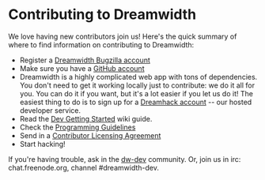 # Contributing to Dreamwidth

We love having new contributors join us! Here's the quick summary of where to find information on contributing to Dreamwidth:

* Register a [Dreamwidth Bugzilla account](http://bugs.dwscoalition.org)
* Make sure you have a [GitHub account](https://github.com/signup/free)
* Dreamwidth is a highly complicated web app with tons of dependencies. You don't need to get it working locally just to contribute: we do it all for you. You can do it if you want, but it's a lot easier if you let us do it! The easiest thing to do is to sign up for a [Dreamhack account](http://hack.dreamwidth.net/) -- our hosted developer service. 
* Read the [Dev Getting Started](http://wiki.dwscoalition.org/wiki/index.php/Dev_Getting_Started) wiki guide.
* Check the [Programming Guidelines](http://wiki.dwscoalition.org/wiki/index.php/Programming_Guidelines)
* Send in a [Contributor Licensing Agreement](http://wiki.dwscoalition.org/wiki/index.php/Contributor_Licensing_Agreement)
* Start hacking!

If you're having trouble, ask in the [dw-dev](http://dw-dev.dreamwidth.org) community. Or, join us in irc: chat.freenode.org, channel #dreamwidth-dev.

